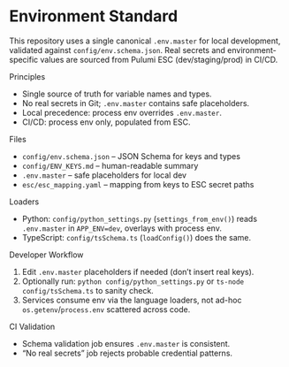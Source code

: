 # Environment Standard

This repository uses a single canonical `.env.master` for local development, validated against `config/env.schema.json`. Real secrets and environment-specific values are sourced from Pulumi ESC (dev/staging/prod) in CI/CD.

Principles
- Single source of truth for variable names and types.
- No real secrets in Git; `.env.master` contains safe placeholders.
- Local precedence: process env overrides `.env.master`.
- CI/CD: process env only, populated from ESC.

Files
- `config/env.schema.json` – JSON Schema for keys and types
- `config/ENV_KEYS.md` – human-readable summary
- `.env.master` – safe placeholders for local dev
- `esc/esc_mapping.yaml` – mapping from keys to ESC secret paths

Loaders
- Python: `config/python_settings.py` (`settings_from_env()`) reads `.env.master` in `APP_ENV=dev`, overlays with process env.
- TypeScript: `config/tsSchema.ts` (`loadConfig()`) does the same.

Developer Workflow
1) Edit `.env.master` placeholders if needed (don’t insert real keys).
2) Optionally run: `python config/python_settings.py` or `ts-node config/tsSchema.ts` to sanity check.
3) Services consume env via the language loaders, not ad-hoc `os.getenv`/`process.env` scattered across code.

CI Validation
- Schema validation job ensures `.env.master` is consistent.
- “No real secrets” job rejects probable credential patterns.

